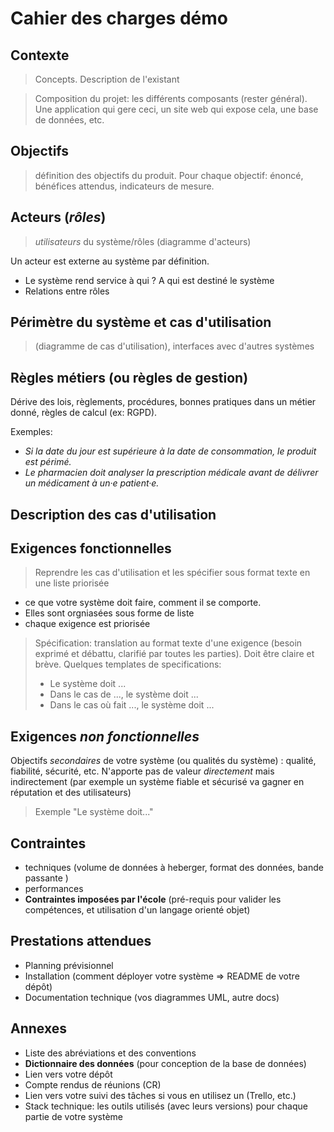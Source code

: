 # Cahier des charges démo

## Contexte 

>Concepts. Description de l'existant

>Composition du projet: les différents composants (rester général). Une application qui gere ceci, un site web qui expose cela, une base de données, etc.

## Objectifs

>définition des objectifs du produit. Pour chaque objectif: énoncé, bénéfices attendus, indicateurs de mesure.

## Acteurs (*rôles*)

>*utilisateurs* du système/rôles (diagramme d'acteurs)

Un acteur est externe au système par définition.

- Le système rend service à qui ? A qui est destiné le système
- Relations entre rôles

## Périmètre du système et cas d'utilisation

>(diagramme de cas d'utilisation), interfaces avec d'autres systèmes

## Règles métiers (ou règles de gestion)

Dérive des lois, règlements, procédures, bonnes pratiques dans un métier donné, règles de calcul (ex: RGPD). 

Exemples: 

- *Si la date du jour est supérieure à la date de consommation, le produit est périmé.* 
- *Le pharmacien doit analyser la prescription médicale avant de délivrer un médicament à un·e patient·e.*

## Description des cas d'utilisation

## Exigences fonctionnelles

>Reprendre les cas d'utilisation et les spécifier sous format texte en une liste priorisée

- ce que votre système doit faire, comment il se comporte. 
- Elles sont orgniasées sous forme de liste
- chaque exigence est priorisée

> Spécification: translation au format texte d'une exigence (besoin exprimé et débattu, clarifié par toutes les parties). Doit être claire et brève. Quelques templates de specifications:
> - Le système doit ...
> - Dans le cas de ..., le système doit ...
> - Dans le cas où <acteur> fait ..., le système doit ...

## Exigences *non fonctionnelles*

Objectifs *secondaires* de votre système (ou qualités du système) : qualité, fiabilité, sécurité, etc. N'apporte pas de valeur *directement* mais indirectement (par exemple un système fiable et sécurisé va gagner en réputation et des utilisateurs)

>Exemple "Le système doit..."

## Contraintes 

- techniques (volume de données à heberger, format des données, bande passante )
- performances
- **Contraintes imposées par l'école** (pré-requis pour valider les compétences, et utilisation d'un langage orienté objet)

## Prestations attendues

- Planning prévisionnel
- Installation (comment déployer votre système => README de votre dépôt)
- Documentation technique (vos diagrammes UML, autre docs)
  
## Annexes

- Liste des abréviations et des conventions
- **Dictionnaire des données** (pour conception de la base de données)
- Lien vers votre dépôt
- Compte rendus de réunions (CR)
- Lien vers votre suivi des tâches si vous en utilisez un (Trello, etc.)
- Stack technique: les outils utilisés (avec leurs versions) pour chaque partie de votre système
